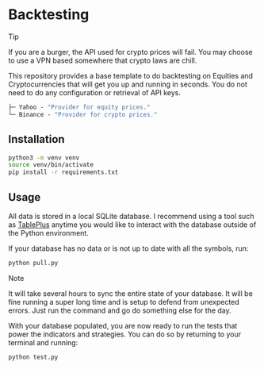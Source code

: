 # Backtesting

> [!TIP]
> If you are a burger, the API used for crypto prices will fail. You may choose to use a VPN based somewhere that crypto laws are chill.

This repository provides a base template to do backtesting on Equities and Cryptocurrencies that will get you up and running in seconds. You do not need to do any configuration or retrieval of API keys.

```ml
├─ Yahoo - "Provider for equity prices."
└─ Binance - "Provider for crypto prices."
```

## Installation

```bash
python3 -m venv venv
source venv/bin/activate
pip install -r requirements.txt
```

## Usage

All data is stored in a local SQLite database. I recommend using a tool such as [TablePlus](https://tableplus.com/) anytime you would like to interact with the database outside of the Python environment.

If your database has no data or is not up to date with all the symbols, run:

```bash
python pull.py
```

> [!NOTE]
> It will take several hours to sync the entire state of your database. It will be fine running a super long time and is setup to defend from unexpected errors. Just run the command and go do something else for the day.

With your database populated, you are now ready to run the tests that power the indicators and strategies. You can do so by returning to your terminal and running:

```bash
python test.py
```
